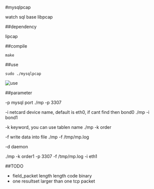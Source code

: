 #mysqlpcap

watch sql base libpcap


##dependency

lipcap


##compile

	make


##use

	sudo ./mysqlpcap

![use](https://raw.github.com/hoterran/tcpcollect/master/mysqlpcap.png)

##parameter

-p mysql port
	./mp -p 3307

-i netcard device name, default is eth0, if cant find then bond0
	./mp -i bond1

-k keyword, you can use tablen name
	./mp -k order

-f write data into file
	./mp -f /tmp/mp.log

-d daemon

./mp -k order1 -p 3307 -f /tmp/mp.log -i eth1


##TODO

* field_packet length length code binary
* one resultset larger than one tcp packet



